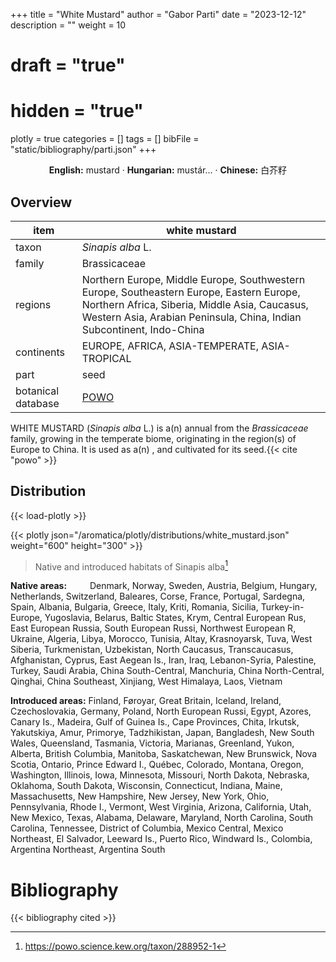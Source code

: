 +++
title = "White Mustard"
author = "Gabor Parti"
date = "2023-12-12"
description = ""
weight = 10
# draft = "true"
# hidden = "true"
plotly = true
categories = []
tags = []
bibFile = "static/bibliography/parti.json"
+++



<center>

**English:** mustard · **Hungarian:** mustár… · **Chinese:** <span class="traditional-chinese-text">白芥籽</span>

</center>

## Overview

|       item       |                                                                                                   white mustard                                                                                                  |
|------------------|------------------------------------------------------------------------------------------------------------------------------------------------------------------------------------------------------------------|
|       taxon      |                                                                                                 *Sinapis alba* L.                                                                                                |
|      family      |                                                                                                   Brassicaceae                                                                                                   |
|      regions     |Northern Europe, Middle Europe, Southwestern Europe, Southeastern Europe, Eastern Europe, Northern Africa, Siberia, Middle Asia, Caucasus, Western Asia, Arabian Peninsula, China, Indian Subcontinent, Indo-China|
|    continents    |                                                                                   EUROPE, AFRICA, ASIA-TEMPERATE, ASIA-TROPICAL                                                                                  |
|       part       |                                                                                                       seed                                                                                                       |
|botanical database|                                                                                [POWO](https://powo.science.kew.org/taxon/288952-1)                                                                               |

WHITE MUSTARD (*Sinapis alba* L.) is a(n) annual from the *Brassicaceae* family, growing in the temperate biome, originating in the region(s) of Europe to China. It is used as a(n)  , and cultivated for its seed.{{< cite "powo" >}}



## Distribution

{{< load-plotly >}}

{{< plotly json="/aromatica/plotly/distributions/white_mustard.json" weight="600" height="300" >}}

>Native and introduced habitats of Sinapis alba[^powo]

[^powo]: https://powo.science.kew.org/taxon/288952-1

<p style="text-align:left;">

**Native areas:** &ensp; &ensp; &ensp; Denmark, Norway, Sweden, Austria, Belgium, Hungary, Netherlands, Switzerland, Baleares, Corse, France, Portugal, Sardegna, Spain, Albania, Bulgaria, Greece, Italy, Kriti, Romania, Sicilia, Turkey-in-Europe, Yugoslavia, Belarus, Baltic States, Krym, Central European Rus, East European Russia, South European Russi, Northwest European R, Ukraine, Algeria, Libya, Morocco, Tunisia, Altay, Krasnoyarsk, Tuva, West Siberia, Turkmenistan, Uzbekistan, North Caucasus, Transcaucasus, Afghanistan, Cyprus, East Aegean Is., Iran, Iraq, Lebanon-Syria, Palestine, Turkey, Saudi Arabia, China South-Central, Manchuria, China North-Central, Qinghai, China Southeast, Xinjiang, West Himalaya, Laos, Vietnam

**Introduced areas:** Finland, Føroyar, Great Britain, Iceland, Ireland, Czechoslovakia, Germany, Poland, North European Russi, Egypt, Azores, Canary Is., Madeira, Gulf of Guinea Is., Cape Provinces, Chita, Irkutsk, Yakutskiya, Amur, Primorye, Tadzhikistan, Japan, Bangladesh, New South Wales, Queensland, Tasmania, Victoria, Marianas, Greenland, Yukon, Alberta, British Columbia, Manitoba, Saskatchewan, New Brunswick, Nova Scotia, Ontario, Prince Edward I., Québec, Colorado, Montana, Oregon, Washington, Illinois, Iowa, Minnesota, Missouri, North Dakota, Nebraska, Oklahoma, South Dakota, Wisconsin, Connecticut, Indiana, Maine, Massachusetts, New Hampshire, New Jersey, New York, Ohio, Pennsylvania, Rhode I., Vermont, West Virginia, Arizona, California, Utah, New Mexico, Texas, Alabama, Delaware, Maryland, North Carolina, South Carolina, Tennessee, District of Columbia, Mexico Central, Mexico Northeast, El Salvador, Leeward Is., Puerto Rico, Windward Is., Colombia, Argentina Northeast, Argentina South

</p>



# Bibliography

{{< bibliography cited >}}

